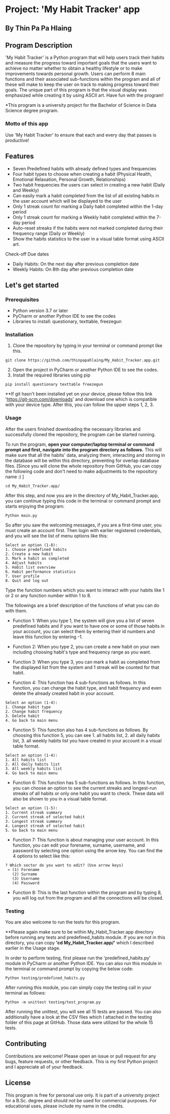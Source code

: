 # Project: 'My Habit Tracker' app
## By Thin Pa Pa Hlaing
## Program Description
'My Habit Tracker' is a Python program that will help users track their habits and measure the progress toward important goals that the users want to achieve no matter whether to obtain a healthy lifestyle or to make improvements towards personal growth. Users can perform 8 main functions and their associated sub-functions within the program and all of these will make to keep the user on track to making progress toward their goals. The unique part of this program is that the visual display was emphasized while creating it by using ASCII art. Have fun with the program!

*This program is a university project for the Bachelor of Science in Data Science degree program.

### Motto of this app
Use 'My Habit Tracker' to ensure that each and every day that passes is productive!

## Features
* Seven Predefined habits with already defined types and frequencies
* Four habit types to choose when creating a habit (Physical Health, Emotional Relaxation, Personal Growth, Relationships)
* Two habit frequencies the users can select in creating a new habit (Daily and Weekly)
* Can easily mark a habit completed from the list of all existing habits in the user account which will be displayed to the user
* Only 1 streak count for marking a Daily habit completed within the 1-day period 
* Only 1 streak count for marking a Weekly habit completed within the 7-day period 
* Auto-reset streaks if the habits were not marked completed during their frequency range (Daily or Weekly)
* Show the habits statistics to the user in a visual table format using ASCII art.

Check-off Due dates
* Daily Habits: On the next day after previous completion date
* Weekly Habits: On 8th day after previous completion date

## Let's get started
### Prerequisites
* Python version 3.7 or later
* PyCharm or another Python IDE to see the codes
* Libraries to install: questionary, texttable, freezegun

### Installation
1. Clone the repository by typing in your terminal or command prompt like this. 
```shell
git clone https://github.com/thinpapahlaing/My_Habit_Tracker.app.git
```
2. Open the project in PyCharm or another Python IDE to see the codes.
3. Install the required libraries using pip
```shell
pip install questionary texttable freezegun
```

**If git hasn't been installed yet on your device, 
please follow this link 'https://git-scm.com/downloads' and download one 
which is compatible with your device type. After this, you can follow the upper steps 1, 2, 3.

### Usage
After the users finished downloading the necessary libraries and successfully cloned the repository, the program can be started running. 

To run the program, **open your computer/laptop terminal or command prompt 
and first, navigate into the program directory as follows.**
This will make sure that all the habits' data, analyzing them, 
interacting and storing in the database will be within this directory, 
preventing for overlap database files. [Since you will clone the whole repository from GitHub, 
you can copy the following code and don't need to make adjustments to the repository name :) ]
```shell
cd My_Habit_Tracker.app/
```

After this step, and now you are in the directory of My_Habit_Tracker.app, you can continue typing this code in the terminal or command prompt 
and starts enjoying the program:
```shell
Python main.py
```

So after you saw the welcoming messages, if you are a first-time user, you must create an account first. 
Then login with earlier registered credentials, and you will see the list of menu options like this:
```shell
Select an option (1-8):
1. Choose predefined habits
2. Create a new habit
3. Mark a habit as completed
4. Adjust habits
5. Habit list overview
6. Habit performance statistics
7. User profile
8. Quit and log out
```
Type the function numbers which you want to interact with your habits like 1 or 2 or any function number within 1 to 8.

The followings are a brief description of the functions of what you can do with them.

* Function 1: When you type 1, the system will give you a list of seven predefined habits 
and if you want to have one or some of those habits in your account, you can select them by entering their id numbers 
and leave this function by entering -1. 


* Function 2: When you type 2, you can create a new habit on your own including choosing habit's type and frequency range as you want.


* Function 3: When you type 3, you can mark a habit as completed from the displayed list from the system 
and 1 streak will be counted for that habit.


* Function 4: This function has 4 sub-functions as follows. In this function, you can change the habit type, and habit frequency and 
even delete the already created habit in your account.
```shell
Select an option (1-4):
1. Change habit type
2. Change habit frequency
3. Delete habit
4. Go back to main menu
```


* Function 5: This function also has 4 sub-functions as follows. By choosing this function 5, 
you can see 1. all habits list, 2. all daily habits list, 3. all weekly habits list you have created in your account 
in a visual table format.
```shell
Select an option (1-4):
1. All habits list
2. All daily habits list
3. All weekly habits list
4. Go back to main menu
```

* Function 6: This function has 5 sub-functions as follows. 
In this function, you can choose an option to see 
the current streaks and longest-run streaks of all habits or only one habit you want to check. 
These data will also be shown to you in a visual table format.
```shell
Select an option (1-5):
1. Current streak summary
2. Current streak of selected habit
3. Longest streak summary
4. Longest streak of selected habit
5. Go back to main menu
```

* Function 7: This function is about managing your user account. 
In this function, you can edit your forename, surname, username, and password by selecting one option using the arrow key. 
You can find the 4 options to select like this:
```shell
? Which sector do you want to edit? (Use arrow keys)
 » (1) Forename
   (2) Surname
   (3) Username
   (4) Password
```

* Function 8: This is the last function within the program and by typing 8, you will log out from the program
and all the connections will be closed.

### Testing
You are also welcome to run the tests for this program.

**Please again make sure to be within My_Habit_Tracker.app directory before running any tests and predefined_habits module. 
If you are not in this directory, you can copy **'cd My_Habit_Tracker.app/'** which I described earlier in the Usage stage.

In order to perform testing, first please run the 'predefined_habits.py' module in PyCharm or another Python IDE.
You can also run this module in the terminal or command prompt by copying the below code:
```shell
Python testing/predefined_habits.py
```
After running this module, you can simply copy the testing call in your terminal as follows:
```shell
Python -m unittest testing/test_program.py
```

After running the unittest, you will see all 15 tests are passed. You can also additionally have a look at the CSV files 
which I attached in the testing folder of this page at GitHub. Those data were utilized for the whole 15 tests.

## Contributing
Contributions are welcome! 
Please open an issue or pull request for any bugs, feature requests, or other feedback.
This is my first Python project and I appreciate all of your feedback.

## License
This program is free for personal use only. 
It is part of a university project for a B.Sc. degree and 
should not be used for commercial purposes.
For educational uses, please include my name in the credits.
